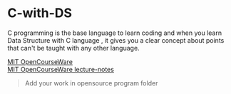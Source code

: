 # C-with-DS
  C programming is the base language to learn coding and when you learn Data Structure with C language , it gives you a clear concept about points that can't be taught with any other language.


[MIT OpenCourseWare](https://www.youtube.com/playlist?list=PLUl4u3cNGP61Oq3tWYp6V_F-5jb5L2iHb)  
[MIT OpenCourseWare lecture-notes](https://ocw.mit.edu/courses/electrical-engineering-and-computer-science/6-006-introduction-to-algorithms-fall-2011/lecture-notes/)



>Add your work in opensource program folder
